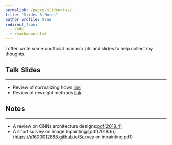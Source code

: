 ```yaml
---
permalink: /pages/slidenotes/
title: "Slides & Notes"
author_profile: true
redirect_from: 
  - /md/
  - /markdown.html
---
```


I often write some unofficial manuscripts and slides to help collect my thoughts. 



## Talk Slides
----
* Review of normalizing flows [link](https://github.com/zdhNarsil/zdhNarsil.github.io/raw/master/files/Normalizing%20Flows.pptx)
* Review of reweight methods [link](https://github.com/zdhNarsil/zdhNarsil.github.io/raw/master/files/Reweight_slides.pdf)


## Notes
----
* A review on CNNs architecture designs:[pdf(2018.4)](https://a1600012888.github.io/Recent-advances-in-CNNs.pdf)
* A short survey on Image Inpainting:[pdf(2018.6)](https://a1600012888.github.io/Survey on inpainting.pdf)


